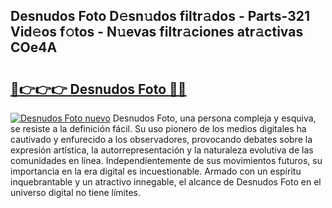 ## Desnudos Foto D𝚎sn𝚞dos filtr𝚊dos - Parts-321 Vid𝚎os f𝚘tos - N𝚞evas filtr𝚊ciones atr𝚊ctivas COe4A

# <h2><a href="http://mbarsl.tromn.icu/?c=Desnudos+Foto">🔗👉👉👉 Desnudos Foto 🔗🔗</a></h2>

[![Desnudos Foto nuevo](https://i.imgur.com/pEAQMta.gif)](http://mbarsl.tromn.icu/?c=Desnudos+Foto)
Desnudos Foto, una persona compleja y esquiva, se resiste a la definición fácil. Su uso pionero de los medios digitales ha cautivado y enfurecido a los observadores, provocando debates sobre la expresión artística, la autorrepresentación y la naturaleza evolutiva de las comunidades en línea. Independientemente de sus movimientos futuros, su importancia en la era digital es incuestionable. Armado con un espíritu inquebrantable y un atractivo innegable, el alcance de Desnudos Foto en el universo digital no tiene límites.
